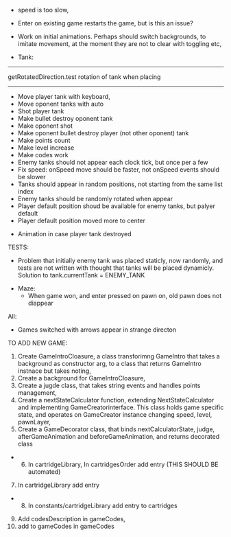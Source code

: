 
* speed is too slow,

* Enter on existing game restarts the game, but is this an issue?

* Work on initial animations. Perhaps should switch backgrounds, to imitate movement, at the moment they are not to clear with toggling etc,

* Tank:

************
getRotatedDirection.test
rotation of tank when placing
********
  + Move player tank with keyboard,
  + Move oponent tanks with auto
  + Shot player tank
  + Make bullet destroy oponent tank
  + Make oponent shot
  + Make oponent bullet destroy player (not other oponent) tank
  + Make points count
  + Make level increase
  + Make codes work
  + Enemy tanks should not appear each clock tick, but once per a few
  + Fix speed: onSpeed move should be faster, not onSpeed events should be slower
  + Tanks should appear in random positions, not starting from the same list index
  + Enemy tanks should be randomly rotated when appear
  + Player default position shoud be available for enemy tanks, but palyer default
  + Player default position moved more to center
  - Animation in case player tank destroyed
  

TESTS:
  - Problem that initially enemy tank was placed staticly, now randomly, and tests are not written with thought that tanks will be placed dynamicly. Solution to tank.currentTank = ENEMY_TANK

* Maze:
  - When game won, and enter pressed on pawn on, old pawn does not diappear


All:
  - Games switched with arrows appear in strange directon
  
TO ADD NEW GAME:
1) Create GameIntroCloasure, a class transforimng GameIntro that takes a background as constructor arg, to a class that returns GameIntro instnace but takes noting,
2) Create a background for GameIntroCloasure,
3) Create a jugde class, that takes string events and handles points management,
4) Create a nextStateCalculator function, extending NextStateCalculator and implementing GameCreatorinterface. This class holds game specific state, and operates on GameCreator instance changing speed, level, pawnLayer,
5) Create a GameDecorator class, that binds nextCalculatorState, judge, afterGameAnimation and beforeGameAnimation, and returns decorated class

+ 6) In cartridgeLibrary, In cartridgesOrder add entry (THIS SHOULD BE automated)
7) In cartridgeLibrary add entry
+ 8) In constants/cartridgeLibrary add entry to cartridges
9) Add codesDescription in gameCodes, 
10) add to gameCodes in gameCodes

